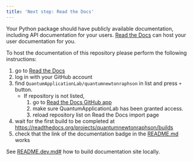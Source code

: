 ```yaml
---
title: 'Next step: Read the Docs'
---
```


Your Python package should have publicly available documentation, including API documentation for your users.
[Read the Docs](https://readthedocs.org) can host your user documentation for you.

To host the documentation of this repository please perform the following instructions:

1. go to [Read the Docs](https://readthedocs.org/dashboard/import/?)
1. log in with your GitHub account
1. find `QuantumApplicationLab/quantumnewtonraphson` in list and press `+` button.
   * If repository is not listed,
      1. go to [Read the Docs GitHub app](https://github.com/settings/connections/applications/fae83c942bc1d89609e2)
      2. make sure QuantumApplicationLab has been granted access.
      3. reload repository list on Read the Docs import page
1. wait for the first build to be completed at <https://readthedocs.org/projects/quantumnewtonraphson/builds>
1. check that the link of the documentation badge in the [README.md](https://github.com/QuantumApplicationLab/quantumnewtonraphson) works

See [README.dev.md#](https://github.com/QuantumApplicationLab/quantumnewtonraphson/blob/main/README.dev.md#generating-the-api-docs) how to build documentation site locally.
